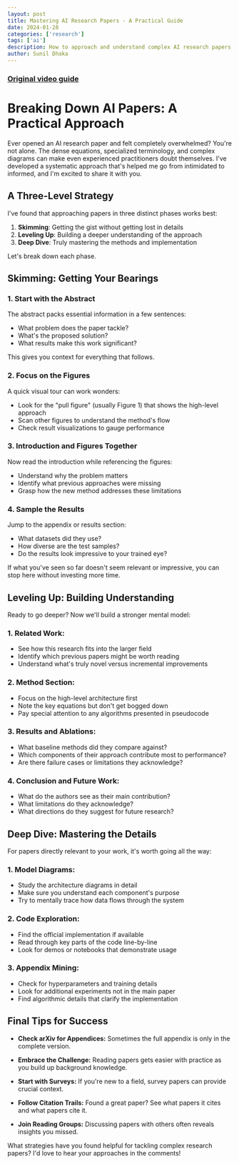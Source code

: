 ```yaml
---
layout: post
title: Mastering AI Research Papers - A Practical Guide
date: 2024-01-28
categories: ['research']
tags: ['ai']
description: How to approach and understand complex AI research papers
author: Sunil Dhaka
---
```


### [Original video guide](https://www.youtube.com/watch?v=ReIZgbCwfg0)

# Breaking Down AI Papers: A Practical Approach

Ever opened an AI research paper and felt completely overwhelmed? You're not alone. The dense equations, specialized terminology, and complex diagrams can make even experienced practitioners doubt themselves. I've developed a systematic approach that's helped me go from intimidated to informed, and I'm excited to share it with you.

## A Three-Level Strategy

I've found that approaching papers in three distinct phases works best:

1. **Skimming**: Getting the gist without getting lost in details
2. **Leveling Up**: Building a deeper understanding of the approach
3. **Deep Dive**: Truly mastering the methods and implementation

Let's break down each phase.

## Skimming: Getting Your Bearings

### 1. **Start with the Abstract**
The abstract packs essential information in a few sentences:
- What problem does the paper tackle?
- What's the proposed solution?
- What results make this work significant?

This gives you context for everything that follows.

### 2. **Focus on the Figures**
A quick visual tour can work wonders:
- Look for the "pull figure" (usually Figure 1) that shows the high-level approach
- Scan other figures to understand the method's flow
- Check result visualizations to gauge performance

### 3. **Introduction and Figures Together**
Now read the introduction while referencing the figures:
- Understand why the problem matters
- Identify what previous approaches were missing
- Grasp how the new method addresses these limitations

### 4. **Sample the Results**
Jump to the appendix or results section:
- What datasets did they use?
- How diverse are the test samples?
- Do the results look impressive to your trained eye?

If what you've seen so far doesn't seem relevant or impressive, you can stop here without investing more time.

## Leveling Up: Building Understanding

Ready to go deeper? Now we'll build a stronger mental model:

### 1. **Related Work:**
- See how this research fits into the larger field
- Identify which previous papers might be worth reading
- Understand what's truly novel versus incremental improvements

### 2. **Method Section:**
- Focus on the high-level architecture first
- Note the key equations but don't get bogged down
- Pay special attention to any algorithms presented in pseudocode

### 3. **Results and Ablations:**
- What baseline methods did they compare against?
- Which components of their approach contribute most to performance?
- Are there failure cases or limitations they acknowledge?

### 4. **Conclusion and Future Work:**
- What do the authors see as their main contribution?
- What limitations do they acknowledge?
- What directions do they suggest for future research?

## Deep Dive: Mastering the Details

For papers directly relevant to your work, it's worth going all the way:

### 1. **Model Diagrams:**
- Study the architecture diagrams in detail
- Make sure you understand each component's purpose
- Try to mentally trace how data flows through the system

### 2. **Code Exploration:**
- Find the official implementation if available
- Read through key parts of the code line-by-line
- Look for demos or notebooks that demonstrate usage

### 3. **Appendix Mining:**
- Check for hyperparameters and training details
- Look for additional experiments not in the main paper
- Find algorithmic details that clarify the implementation

## Final Tips for Success

- **Check arXiv for Appendices:** Sometimes the full appendix is only in the complete version.

- **Embrace the Challenge:** Reading papers gets easier with practice as you build up background knowledge.

- **Start with Surveys:** If you're new to a field, survey papers can provide crucial context.

- **Follow Citation Trails:** Found a great paper? See what papers it cites and what papers cite it.

- **Join Reading Groups:** Discussing papers with others often reveals insights you missed.

What strategies have you found helpful for tackling complex research papers? I'd love to hear your approaches in the comments!

